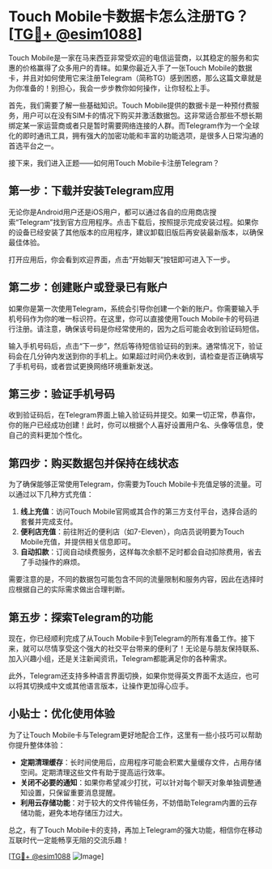 # Touch Mobile卡数据卡怎么注册TG？[[TG💪+ @esim1088](https://t.me/s/esim1088)]

Touch Mobile是一家在马来西亚非常受欢迎的电信运营商，以其稳定的服务和实惠的价格赢得了众多用户的青睐。如果你最近入手了一张Touch Mobile的数据卡，并且对如何使用它来注册Telegram（简称TG）感到困惑，那么这篇文章就是为你准备的！别担心，我会一步步教你如何操作，让你轻松上手。

首先，我们需要了解一些基础知识。Touch Mobile提供的数据卡是一种预付费服务，用户可以在没有SIM卡的情况下购买并激活数据包。这非常适合那些不想长期绑定某一家运营商或者只是暂时需要网络连接的人群。而Telegram作为一个全球化的即时通讯工具，拥有强大的加密功能和丰富的功能选项，是很多人日常沟通的首选平台之一。

接下来，我们进入正题——如何用Touch Mobile卡注册Telegram？

## 第一步：下载并安装Telegram应用

无论你是Android用户还是iOS用户，都可以通过各自的应用商店搜索“Telegram”找到官方应用程序。点击下载后，按照提示完成安装过程。如果你的设备已经安装了其他版本的应用程序，建议卸载旧版后再安装最新版本，以确保最佳体验。

打开应用后，你会看到欢迎界面，点击“开始聊天”按钮即可进入下一步。

## 第二步：创建账户或登录已有账户

如果你是第一次使用Telegram，系统会引导你创建一个新的账户。你需要输入手机号码作为你的唯一标识符。在这里，你可以直接使用Touch Mobile卡的号码进行注册。请注意，确保该号码是你经常使用的，因为之后可能会收到验证码短信。

输入手机号码后，点击“下一步”，然后等待短信验证码的到来。通常情况下，验证码会在几分钟内发送到你的手机上。如果超过时间仍未收到，请检查是否正确填写了手机号码，或者尝试更换网络环境重新发送。

## 第三步：验证手机号码

收到验证码后，在Telegram界面上输入验证码并提交。如果一切正常，恭喜你，你的账户已经成功创建！此时，你可以根据个人喜好设置用户名、头像等信息，使自己的资料更加个性化。

## 第四步：购买数据包并保持在线状态

为了确保能够正常使用Telegram，你需要为Touch Mobile卡充值足够的流量。可以通过以下几种方式充值：

1. **线上充值**：访问Touch Mobile官网或其合作的第三方支付平台，选择合适的套餐并完成支付。
2. **便利店充值**：前往附近的便利店（如7-Eleven），向店员说明要为Touch Mobile充值，并提供相关信息即可。
3. **自动扣款**：订阅自动续费服务，这样每次余额不足时都会自动扣除费用，省去了手动操作的麻烦。

需要注意的是，不同的数据包可能包含不同的流量限制和服务内容，因此在选择时应根据自己的实际需求做出合理判断。

## 第五步：探索Telegram的功能

现在，你已经顺利完成了从Touch Mobile卡到Telegram的所有准备工作。接下来，就可以尽情享受这个强大的社交平台带来的便利了！无论是与朋友保持联系、加入兴趣小组，还是关注新闻资讯，Telegram都能满足你的各种需求。

此外，Telegram还支持多种语言界面切换，如果你觉得英文界面不太适应，也可以将其切换成中文或其他语言版本，让操作更加得心应手。

## 小贴士：优化使用体验

为了让Touch Mobile卡与Telegram更好地配合工作，这里有一些小技巧可以帮助你提升整体体验：

- **定期清理缓存**：长时间使用后，应用程序可能会积累大量缓存文件，占用存储空间。定期清理这些文件有助于提高运行效率。
- **关闭不必要的通知**：如果你希望减少打扰，可以针对每个聊天对象单独调整通知设置，只保留重要消息提醒。
- **利用云存储功能**：对于较大的文件传输任务，不妨借助Telegram内置的云存储功能，避免本地存储压力过大。

总之，有了Touch Mobile卡的支持，再加上Telegram的强大功能，相信你在移动互联时代一定能畅享无阻的交流乐趣！

[[TG💪+ @esim1088](https://t.me/s/esim1088) ![Image](https://i.postimg.cc/4NQfJmqS/Snipaste-2025-05-13-00-14-12.png)]